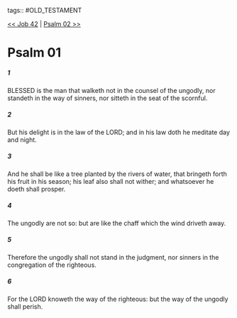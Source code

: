 tags:: #OLD_TESTAMENT

[<< Job 42](OLD_TESTAMENT/18_Job/Job_42.md) | [Psalm 02 >>](OLD_TESTAMENT/19_Psalms/Psalm_02.md)

# Psalm 01

##### 1

BLESSED is the man that walketh not in the counsel of the ungodly, nor standeth in the way of sinners, nor sitteth in the seat of the scornful.

##### 2

But his delight is in the law of the LORD; and in his law doth he meditate day and night.

##### 3

And he shall be like a tree planted by the rivers of water, that bringeth forth his fruit in his season; his leaf also shall not wither; and whatsoever he doeth shall prosper.

##### 4

The ungodly are not so: but are like the chaff which the wind driveth away.

##### 5

Therefore the ungodly shall not stand in the judgment, nor sinners in the congregation of the righteous.

##### 6

For the LORD knoweth the way of the righteous: but the way of the ungodly shall perish.
